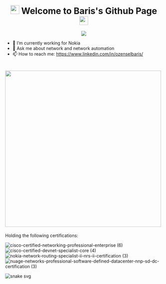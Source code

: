 <h1 align="center">
  <img src="https://media3.giphy.com/media/26n7b7PjSOZJwVCmY/giphy.gif" width="28" >
  Welcome to Baris's Github Page
  <img src="https://media3.giphy.com/media/26n7b7PjSOZJwVCmY/giphy.gif" width="28" >
</h1>

<p align="center">
  <img src="https://readme-typing-svg.herokuapp.com/?lines=Hello+There!;I+am+Baris+Ozensel;Network+Engineer&font=Fira%20Code&center=true&width=440&height=45&color=f75c7e&vCenter=true&size=30">
</p>

- 🔭 I’m currently working for Nokia
- 💬 Ask me about network and network automation
- 📫 How to reach me: https://www.linkedin.com/in/ozenselbaris/

<h1 align="left">
  <img src="https://user-images.githubusercontent.com/96883175/154664655-8584a154-2ee7-4791-8047-df4dad122c27.png" width="500" >
</h1>

Holding the following certifications: 

![cisco-certified-networking-professional-enterprise (6)](https://user-images.githubusercontent.com/94804863/154635307-40b8519f-9ecc-4320-b685-9e879f48e072.png)![cisco-certified-devnet-specialist-core (4)](https://user-images.githubusercontent.com/94804863/154635329-117c4f6b-0b0b-4bc7-969b-69e3b56d736a.png)![nokia-network-routing-specialist-ii-nrs-ii-certification (3)](https://user-images.githubusercontent.com/94804863/154635365-bf1d9a42-6c2e-45f3-8bbb-b1d6e95fdd68.png)![nuage-networks-professional-software-defined-datacenter-nnp-sd-dc-certification (3)](https://user-images.githubusercontent.com/94804863/154635377-e440b541-a9bb-4162-b4b1-7c22486e8fe4.png)

![snake svg](https://github.com/bozensel/bozensel/blob/output/github-contribution-grid-snake.svg)
<!--
**bozensel/bozensel** is a ✨ _special_ ✨ repository because its `README.md` (this file) appears on your GitHub profile.

Here are some ideas to get you started:

- 🔭 I’m currently working on ...
- 🌱 I’m currently learning ...
- 👯 I’m looking to collaborate on ...
- 🤔 I’m looking for help with ...
- 💬 Ask me about ...
- 📫 How to reach me: ...
- 😄 Pronouns: ...
- ⚡ Fun fact: ...
-->
